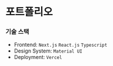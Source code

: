 # 포트폴리오
### 기술 스택
- Frontend: `Next.js` `React.js` `Typescript`
- Design System: `Material UI`
- Deployment: `Vercel`
